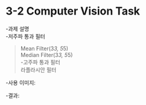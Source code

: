# 3-2 Computer Vision Task

-과제 설명  
-저주파 통과 필터
> Mean Filter(3*3, 5*5)  
> Median Filter(3*3, 5*5)  
-고주파 통과 필터  
> 라플라시안 필터
  
-사용 이미지:  

-결과:  
